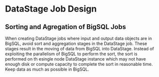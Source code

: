 # DataStage Job Design

## Sorting and Agregation of BigSQL Jobs
When creating DataStage jobs where input and output data objects are in BigSQL, avoid sort and aggregation stages in the DataStage job. These stages
result in the moving of data from BigSQL into DataStage. Instead of exploiting the parallelism of BigSQL to perform the sort,
the sort is performed on th esingle node DataStage instance which may not have enough disk or compute capacity to complete the sort in
reasonable time. Keep data as much as possible in BigSQL.
